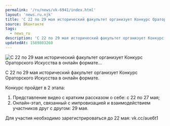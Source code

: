 ```yaml
---
permalink: '/ru/news/vk-6941/index.html'
layout: 'news.ru.njk'
title: 'С 22 по 29 мая исторический факультет организует Конкурс Ораторского Искусства в онлайн формате…'
source: ВКонтакте
tags:
  - news_ru
description: 'С 22 по 29 мая исторический факультет организует Конкурс Ораторского Искусства в онлайн формате…'
updatedAt: 1589803260
---
```

![С 22 по 29 мая исторический факультет организует Конкурс Ораторского Искусства в онлайн формате…](https://sun9-4.userapi.com/impg/c854424/v854424444/23a678/MvnXiMHgq6s.jpg?size=738x537&quality=96&proxy=1&sign=56b8154930c8dd49118871972bcf0839&c_uniq_tag=1REQFvWQyQTZRJaUFsaNKSnvdH2GAZslHe7FZxSzE_0&type=album)

С 22 по 29 мая исторический факультет организует Конкурс Ораторского Искусства в онлайн формате.

Конкурс пройдет в 2 этапа:
1) Представление видео с кратким рассказом о себе: с 22 по 27 мая;
2) Онлайн-этап, связанный с импровизацией и взаимодействием участников друг с другом: 29 мая.

Для участия необходимо зарегистрироваться до 22 мая: vk.cc/aue6t1

